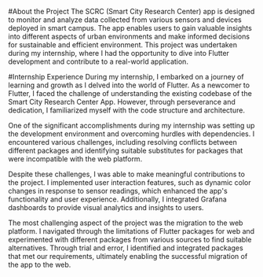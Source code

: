 
#About the Project
The SCRC (Smart City Research Center) app is designed to monitor and analyze data collected from various sensors and devices deployed in smart campus. The app enables users to gain valuable insights into different aspects of urban environments and make informed decisions for sustainable and efficient environment. This project was undertaken during my internship, where I had the opportunity to dive into Flutter development and contribute to a real-world application.

#Internship Experience
During my internship, I embarked on a journey of learning and growth as I delved into the world of Flutter. As a newcomer to Flutter, I faced the challenge of understanding the existing codebase of the Smart City Research Center App. However, through perseverance and dedication, I familiarized myself with the code structure and architecture.

One of the significant accomplishments during my internship was setting up the development environment and overcoming hurdles with dependencies. I encountered various challenges, including resolving conflicts between different packages and identifying suitable substitutes for packages that were incompatible with the web platform.

Despite these challenges, I was able to make meaningful contributions to the project. I implemented user interaction features, such as dynamic color changes in response to sensor readings, which enhanced the app's functionality and user experience. Additionally, I integrated Grafana dashboards to provide visual analytics and insights to users.

The most challenging aspect of the project was the migration to the web platform. I navigated through the limitations of Flutter packages for web and experimented with different packages from various sources to find suitable alternatives. Through trial and error, I identified and integrated packages that met our requirements, ultimately enabling the successful migration of the app to the web.
